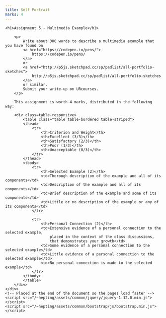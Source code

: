 ```yaml
---
title: Self Portrait
marks: 4
---
```

	<h1>Assignment 5 - Multimedia Example</h1>

		<p>
			Write about 300 words to describe a multimedia example that you have found on
			<a href="https://codepen.io/pens/">
				https://codepen.io/pens/
			</a>
			or
			<a href="http://p5js.sketchpad.cc/sp/padlist/all-portfolio-sketches">
				http://p5js.sketchpad.cc/sp/padlist/all-portfolio-sketches
			</a>
			or similar.
			Submit your write-up on URcourses.
		</p>

		This assignment is worth 4 marks, distributed in the following way:

		<div class=table-responsive>
			<table class="table table-bordered table-striped">
			<thead>
				<tr>
					<th>Criterion and Weight</th>
					<th>Excellent (3/3)</th>
					<th>Satisfactory (2/3)</th>
					<th>Poor (1/3)</th>
					<th>Unacceptable (0/3)</th>
				</tr>
			</thead>
			<tbody>
				<tr>
					<th>Selected Example (2)</th>
					<td>Thorough description of the example and all of its components</td>
					<td>Description of the example and all of its components</td>
					<td>Brief description of the example and some of its components</td>
					<td>Little or no description of the example or any of its components</td>
				</tr>

				<tr>
					<th>Personal Connection (2)</th>
					<td>Extensive evidence of a personal connection to the selected example,
						placed in the context of the class discussions,
						that demonstrates your growth</td>
					<td>Some evidence of a personal connection to the selected example</td>
					<td>Little evidence of a personal connection to the selected example</td>
					<td>No personal connection is made to the selected example</td>
				</tr>
			</tbody>
			</table>
		</div>
	</div>
	<!-- Placed at the end of the document so the pages load faster -->
	<script src="/~hepting/assets/common/jquery/jquery-1.12.0.min.js"></script>
	<script src="/~hepting/assets/common/bootstrap/js/bootstrap.min.js"></script>
</body>
</html>
